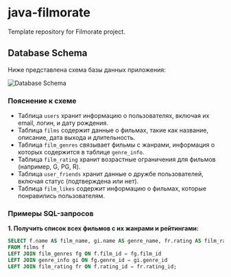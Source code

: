 # java-filmorate
Template repository for Filmorate project.

## Database Schema

Ниже представлена схема базы данных приложения:

![Database Schema](docs/database-diagram.png)

### Пояснение к схеме

- Таблица `users` хранит информацию о пользователях, включая их email, логин, и дату рождения.
- Таблица `films` содержит данные о фильмах, такие как название, описание, дата выхода и длительность.
- Таблица `film_genres` связывает фильмы с жанрами, информация о которых содержится в таблице `genre_info`.
- Таблица `film_rating` хранит возрастные ограничения для фильмов (например, G, PG, R).
- Таблица `user_friends` хранит данные о дружбе пользователей, включая статус (подтверждена или нет).
- Таблица `film_likes` содержит информацию о фильмах, которые понравились пользователям.

### Примеры SQL-запросов

**1. Получить список всех фильмов с их жанрами и рейтингами:**
```sql
SELECT f.name AS film_name, gi.name AS genre_name, fr.rating AS film_rating
FROM films f
LEFT JOIN film_genres fg ON f.film_id = fg.film_id
LEFT JOIN genre_info gi ON fg.genre_id = gi.genre_id
LEFT JOIN film_rating fr ON f.rating_id = fr.rating_id;
